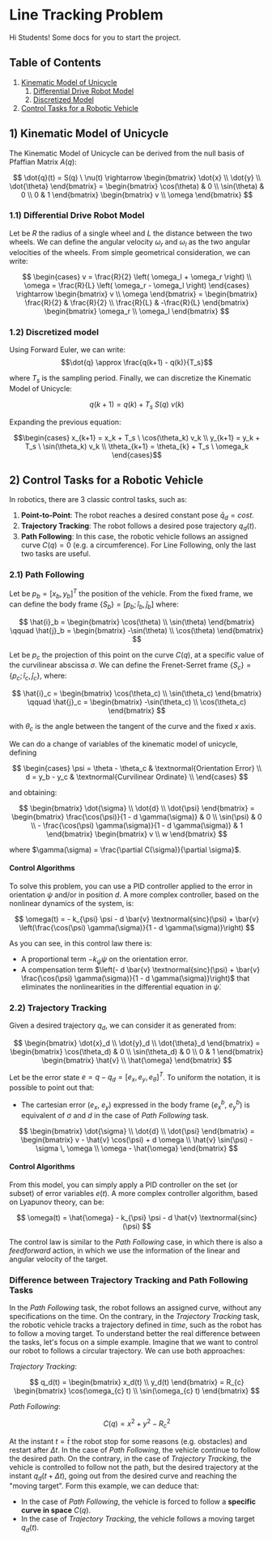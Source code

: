 # Line Tracking Problem
Hi Students! Some docs for you to start the project.
## Table of Contents
1. [Kinematic Model of Unicycle](#1-kinematic-model-of-unicycle)
    1. [Differential Drive Robot Model](#11-differential-drive-robot-model)
    2. [Discretized Model](#12-discretized-model)
2. [Control Tasks for a Robotic Vehicle](#2-control-tasks-for-a-robotic-vehicle)

## 1) Kinematic Model of Unicycle
The Kinematic Model of Unicycle can be derived from the null basis of Pfaffian Matrix $A(q)$:

$$ 
\dot{q}(t) = S(q) \ \nu(t) \rightarrow 
\begin{bmatrix} 
\dot{x} \\
\dot{y} \\
\dot{\theta} \end{bmatrix} = \begin{bmatrix} 
                                \cos(\theta) & 0 \\
                                \sin(\theta) & 0 \\
                                0 & 1 
                            \end{bmatrix}
                                        \begin{bmatrix}
                                            v \\
                                            \omega
                                        \end{bmatrix}
$$

### 1.1) Differential Drive Robot Model
Let be $R$ the radius of a single wheel and $L$ the distance between the two wheels. We can define the angular velocity $\omega_r$ and $\omega_l$ as the two angular velocities of the wheels. From simple geometrical consideration, we can write:

$$
\begin{cases}
v       = \frac{R}{2} \left( \omega_l + \omega_r \right) \\
\omega  = \frac{R}{L} \left( \omega_r - \omega_l \right)
\end{cases} \rightarrow \begin{bmatrix} v \\ 
                                        \omega \end{bmatrix} = \begin{bmatrix} \frac{R}{2} & \frac{R}{2} \\  
                                                                    \frac{R}{L} & -\frac{R}{L} \end{bmatrix} \begin{bmatrix} \omega_r \\ 
                                                                                                                                \omega_l \end{bmatrix}
$$

### 1.2) Discretized model
Using Forward Euler, we can write:
$$\dot{q} \approx \frac{q(k+1) - q(k)}{T_s}$$

where $T_s$ is the sampling period. Finally, we can discretize the Kinematic Model of Unicycle:

$$q(k + 1) = q(k) + T_s \ S(q) \ \nu(k)$$

Expanding the previous equation:

$$\begin{cases}
x_{k+1} = x_k + T_s \ \cos(\theta_k) v_k \\
y_{k+1} = y_k + T_s \ \sin(\theta_k) v_k \\
\theta_{k+1} = \theta_{k} + T_s \ \omega_k
\end{cases}$$

## 2) Control Tasks for a Robotic Vehicle
In robotics, there are 3 classic control tasks, such as:
1. **Point-to-Point**: The robot reaches a desired constant pose $\bar{q}_d = cost$.
2. **Trajectory Tracking**: The robot follows a desired pose trajectory $q_{d}(t)$.
3. **Path Following**: In this case, the robotic vehicle follows an assigned curve $C(q) = 0$ (e.g. a circumference).
For Line Following, only the last two tasks are useful.

### 2.1) Path Following
Let be $p_b = [x_b, y_b]^T$ the position of the vehicle. From the fixed frame, we can define the body frame $\{ S_{b} \}=[ p_b; \hat{i}_b, \hat{j}_b ]$ where:

$$
\hat{i}_b = \begin{bmatrix} \cos(\theta) \\ 
                            \sin(\theta) \end{bmatrix} \qquad \hat{j}_b = \begin{bmatrix} -\sin(\theta) \\ 
                                                                                            \cos(\theta) \end{bmatrix} 
$$

Let be $p_c$ the projection of this point on the curve $C(q)$, at a specific value of the curvilinear abscissa $\sigma$. We can define the Frenet-Serret frame $\{S_{c}\} = \{p_c; \hat{i}_c, \hat{j}_c\}$, where:

$$
\hat{i}_c = \begin{bmatrix} \cos(\theta_c) \\ 
                            \sin(\theta_c) \end{bmatrix} \qquad \hat{j}_c = \begin{bmatrix} -\sin(\theta_c) \\ 
                                                                                            \cos(\theta_c) \end{bmatrix} 
$$

with $\theta_c$ is the angle between the tangent of the curve and the fixed $x$ axis.

We can do a change of variables of the kinematic model of unicycle, defining

$$
\begin{cases}
\psi = \theta - \theta_c & \textnormal{Orientation Error} \\
d = y_b - y_c & \textnormal{Curvilinear Ordinate} \\
\end{cases}
$$

and obtaining:

$$
\begin{bmatrix} \dot{\sigma} \\ 
                \dot{d} \\ 
                \dot{\psi}  \end{bmatrix} = \begin{bmatrix} \frac{\cos(\psi)}{1 - d \gamma(\sigma)} & 0 \\ 
                                                            \sin(\psi) & 0 \\ 
                                                            - \frac{\cos(\psi) \gamma(\sigma)}{1 - d \gamma(\sigma)} & 1 \end{bmatrix} \begin{bmatrix} v \\ 
                                                                                                                                                                w \end{bmatrix}
$$

where $\gamma(\sigma) = \frac{\partial C(\sigma)}{\partial \sigma}$. 

#### Control Algorithms
To solve this problem, you can use a PID controller applied to the error in orientation $\psi$ and/or in position $d$. A more complex controller, based on the nonlinear dynamics of the system, is:

$$
\omega(t) = - k_{\psi} \psi - d \bar{v} \textnormal{sinc}(\psi) + \bar{v} \left(\frac{\cos(\psi) \gamma(\sigma)}{1 - d \gamma(\sigma)}\right)
$$

As you can see, in this control law there is:
- A proportional term $-k_{\psi} \psi$ on the orientation error.
- A compensation term $\left(- d \bar{v} \textnormal{sinc}(\psi) + \bar{v} \frac{\cos(\psi) \gamma(\sigma)}{1 - d \gamma(\sigma)}\right)$ that eliminates the nonlinearities in the differential equation in $\dot{\psi}$.

### 2.2) Trajectory Tracking
Given a desired trajectory $q_d$, we can consider it as generated from:

$$
\begin{bmatrix} \dot{x}_d \\ 
                \dot{y}_d \\ 
                \dot{\theta}_d \end{bmatrix} = \begin{bmatrix} 
                                \cos(\theta_d) & 0 \\
                                \sin(\theta_d) & 0 \\
                                0 & 1 
                            \end{bmatrix}
                                        \begin{bmatrix}
                                            \hat{v} \\
                                            \hat{\omega}
                                        \end{bmatrix}
$$

Let be the error state $e = q - q_d = [e_x , e_y , e_{\theta}]^T$. To uniform the notation, it is possible to point out that:
- The cartesian error ($e_x$, $e_y$) expressed in the body frame ($e_x^b$, $e_y^b$) is equivalent of $\sigma$ and $d$ in the case of *Path Following* task.

$$
\begin{bmatrix}
\dot{\sigma} \\ 
\dot{d} \\ 
\dot{\psi}
\end{bmatrix} = \begin{bmatrix} v - \hat{v} \cos(\psi) + d \omega \\ 
                \hat{v} \sin(\psi) - \sigma \, \omega \\ 
                \omega - \hat{\omega} \end{bmatrix}
$$

#### Control Algorithms
From this model, you can simply apply a PID controller on the set (or subset) of error variables $e(t)$. A more complex controller algorithm, based on Lyapunov theory, can be:

$$
\omega(t) = \hat{\omega} - k_{\psi} \psi - d \hat{v} \textnormal{sinc}(\psi) 
$$

The control law is similar to the *Path Following* case, in which there is also a *feedforward* action, in which we use the information of the linear and angular velocity of the target.

### Difference between Trajectory Tracking and Path Following Tasks
In the *Path Following* task, the robot follows an assigned curve, without any specifications on the time. On the contrary, in the *Trajectory Tracking* task, the robotic vehicle tracks a trajectory defined in *time*, such as the robot has to follow a moving target.
 To understand better the real difference between the tasks, let's focus on a simple example. Imagine that we want to control our robot to follows a circular trajectory. We can use both approaches:
 
 
*Trajectory Tracking*: 

$$
q_d(t) = \begin{bmatrix} x_d(t) \\ 
                               y_d(t) \end{bmatrix} = R_{c} \begin{bmatrix} \cos(\omega_{c} t) \\ 
                                                                            \sin(\omega_{c} t) \end{bmatrix}
$$

*Path Following*:

$$
C(q) = x^2 + y^2 - R_{c}^2
$$

At the instant $t = \bar{t}$ the robot stop for some reasons (e.g. obstacles) and restart after $\Delta t$. In the case of *Path Following*, the vehicle continue to follow the desired path. On the contrary, in the case of *Trajectory Tracking*, the vehicle is controlled to follow not the path, but the desired trajectory at the instant $q_d(t + \Delta t)$, going out from the desired curve and reaching the "moving target". Form this example, we can deduce that:
- In the case of *Path Following*, the vehicle is forced to follow a **specific curve in space** $C(q)$.
- In the case of *Trajectory Tracking*, the vehicle follows a moving target $q_d(t)$.
